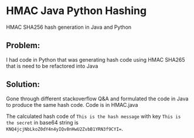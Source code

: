 # HMAC Java Python Hashing
HMAC SHA256 hash generation in Java and Python

## Problem: 
I had code in Python that was generating hash code using HMAC SHA265 that is need to be refactored into Java

## Solution:
Gone through different stackoverflow Q&A and formulated the code in Java to produce the same hash code. Code is in HMAC.java

The calculated hash code of `This is the hash message` with key `This is the secret` in base64 string is `KNQ4jcjNbLkoZ0dY4n4yIQv8nHwU2ZvbB1YRN3f9CYI=`.
